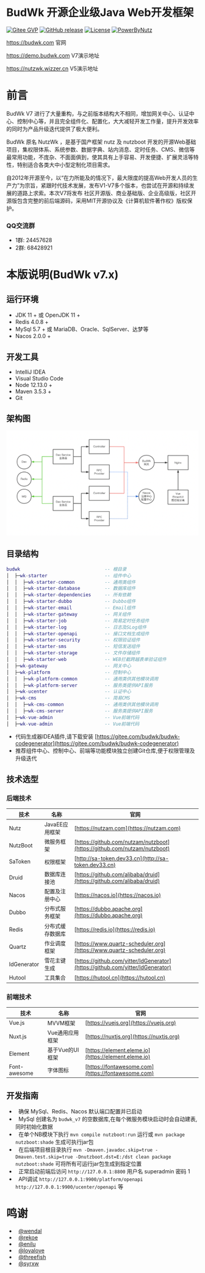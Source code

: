 # BudWk 开源企业级Java Web开发框架

[![Gitee GVP](https://gitee.com/wizzer/NutzWk/badge/star.svg?theme=gvp)](https://gitee.com/wizzer/NutzWk)
[![GitHub release](https://img.shields.io/github/release/budwk/budwk-nutzboot.svg)](https://github.com/budwk/budwk/releases)
[![License](https://img.shields.io/badge/license-Apache%202-4EB1BA.svg)](https://www.apache.org/licenses/LICENSE-2.0.html)
[![PowerByNutz](https://img.shields.io/badge/PowerBy-Nutz-green.svg)](https://github.com/nutzam/nutz)

https://budwk.com  官网

https://demo.budwk.com  V7演示地址

https://nutzwk.wizzer.cn  V5演示地址

# 前言

BudWk V7 进行了大量重构，与之前版本结构大不相同，增加网关中心、认证中心、控制中心等，并且完全组件化、配置化，大大减轻开发工作量，提升开发效率的同时为产品升级迭代提供了极大便利。

BudWk 原名 NutzWk ，是基于国产框架 nutz 及 nutzboot 开发的开源Web基础项目，集权限体系、系统参数、数据字典、站内消息、定时任务、CMS、微信等最常用功能，不庞杂、不面面俱到，使其具有上手容易、开发便捷、扩展灵活等特性，特别适合各类大中小型定制化项目需求。

自2012年开源至今，以“在力所能及的情况下，最大限度的提高Web开发人员的生产力”为宗旨，紧跟时代技术发展，发布V1-V7多个版本，也尝试在开源和持续发展的道路上求索。本次V7将发布 社区开源版、商业基础版、企业高级版，社区开源版包含完整的前后端源码，采用MIT开源协议及《计算机软件著作权》版权保护。

### QQ交流群

*  1群: 24457628
*  2群: 68428921

# 本版说明(BudWk v7.x)

## 运行环境

*   JDK 11 + 或 OpenJDK 11 +
*   Redis 4.0.8 +
*   MySql 5.7 + 或 MariaDB、Oracle、SqlServer、达梦等
*   Nacos 2.0.0 +

## 开发工具
*   IntelliJ IDEA
*   Visual Studio Code
*   Node 12.13.0 +
*   Maven 3.5.3 +
*   Git

## 架构图

![BUDWK架构](main.png)

## 目录结构

```lua
budwk                               -- 根目录
│  ├─wk-starter                     -- 组件中心
│  │  ├─wk-starter-common           -- 通用类组件
│  │  ├─wk-starter-database         -- 数据库组件
│  │  ├─wk-starter-dependencies     -- 所有依赖
│  │  ├─wk-starter-dubbo            -- Dubbo组件
│  │  ├─wk-starter-email            -- Email组件
│  │  ├─wk-starter-gateway          -- 网关组件
│  │  ├─wk-starter-job              -- 简易定时任务组件
│  │  ├─wk-starter-log              -- 日志及SLog组件
│  │  ├─wk-starter-openapi          -- 接口文档生成组件
│  │  ├─wk-starter-security         -- 权限验证组件
│  │  ├─wk-starter-sms              -- 短信发送组件
│  │  ├─wk-starter-storage          -- 文件存储组件
│  │  ├─wk-starter-web              -- WEB拦截跨越表单验证组件
│  ├─wk-gateway                     -- 网关中心
│  ├─wk-platform                    -- 控制中心
│  │  ├─wk-platform-common          -- 通用类供其他模块调用
│  │  ├─wk-platform-server          -- 服务类提供API服务
│  ├─wk-ucenter                     -- 认证中心
│  ├─wk-cms                         -- 简易CMS
│  │  ├─wk-cms-common               -- 通用类供其他模块调用
│  │  ├─wk-cms-server               -- 服务类提供API服务
│  ├─wk-vue-admin                   -- Vue前端代码
│  ├─wk-vue-admin                   -- Vue前端代码
```
* 代码生成器IDEA插件,请下载安装 [https://gitee.com/budwk/budwk-codegenerator](https://gitee.com/budwk/budwk-codegenerator)
* 推荐组件中心、控制中心、前端等功能模块独立创建Git仓库,便于权限管理及升级迭代

## 技术选型
### 后端技术
技术 | 名称 | 官网
----|------|----
Nutz | JavaEE应用框架  | [https://nutzam.com](https://nutzam.com)
NutzBoot | 微服务框架  | [https://github.com/nutzam/nutzboot](https://github.com/nutzam/nutzboot)
SaToken | 权限框架  | [http://sa-token.dev33.cn](http://sa-token.dev33.cn)
Druid | 数据库连接池  | [https://github.com/alibaba/druid](https://github.com/alibaba/druid)
Nacos | 配置及注册中心  | [https://nacos.io](https://nacos.io)
Dubbo | 分布式服务框架  | [https://dubbo.apache.org](https://dubbo.apache.org)
Redis | 分布式缓存数据库  | [https://redis.io](https://redis.io)
Quartz | 作业调度框架  | [https://www.quartz-scheduler.org](https://www.quartz-scheduler.org)
IdGenerator | 雪花主键生成  | [https://github.com/yitter/IdGenerator](https://github.com/yitter/IdGenerator)
Hutool | 工具集合  | [https://hutool.cn](https://hutool.cn)

### 前端技术
技术 | 名称 | 官网
----|------|----
Vue.js | MVVM框架 | [https://vuejs.org](https://vuejs.org)
Nuxt.js | Vue通用应用框架 | [https://nuxtjs.org](https://nuxtjs.org)
Element | 基于Vue的UI框架 | [https://element.eleme.io](https://element.eleme.io)
Font-awesome | 字体图标  | [https://fontawesome.com](https://fontawesome.com)

## 开发指南
*   确保 MySql、Redis、Nacos 默认端口配置并已启动
*   MySql 创建名为 `budwk_v7` 的空数据库,在每个微服务模块启动时会自动建表,同时初始化数据
*   在单个NB模块下执行 `mvn compile nutzboot:run` 运行或 `mvn package nutzboot:shade` 生成可执行jar包
*   在后端项目根目录执行 `mvn -Dmaven.javadoc.skip=true -Dmaven.test.skip=true -Dnutzboot.dst=E:/dst clean package nutzboot:shade` 可将所有可运行jar包生成到指定位置
*   正常启动前端后访问 `http://127.0.0.1:8800` 用户名 superadmin 密码 1
*   API调试 `http://127.0.0.1:9900/platform/openapi` `http://127.0.0.1:9900/ucenter/openapi` 等

# 鸣谢

*   [@wendal](https://github.com/wendal)
*   [@rekoe](https://github.com/Rekoe)
*   [@enilu](https://github.com/enilu)
*   [@loyalove](https://github.com/loyalove)
*   [@threefish](https://github.com/threefish)
*   [@syrxw](https://github.com/syrxw)
